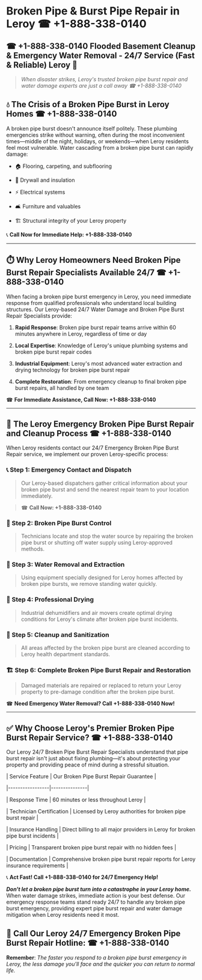 # Broken Pipe & Burst Pipe Repair in Leroy ☎ +1-888-338-0140  
## ☎ +1-888-338-0140 Flooded Basement Cleanup & Emergency Water Removal - 24/7 Service (Fast & Reliable) Leroy 🚨  

> *When disaster strikes, Leroy's trusted broken pipe burst repair and water damage experts are just a call away ☎ +1-888-338-0140*  

## 💧 The Crisis of a Broken Pipe Burst in Leroy Homes ☎ +1-888-338-0140  

A broken pipe burst doesn't announce itself politely. These plumbing emergencies strike without warning, often during the most inconvenient times—middle of the night, holidays, or weekends—when Leroy residents feel most vulnerable. Water cascading from a broken pipe burst can rapidly damage:  

* 🏠 Flooring, carpeting, and subflooring  
* 🧱 Drywall and insulation  
* ⚡ Electrical systems  
* 🛋️ Furniture and valuables  
* 🏗️ Structural integrity of your Leroy property  

📞 **Call Now for Immediate Help: +1-888-338-0140**  

---  

## ⏱️ Why Leroy Homeowners Need Broken Pipe Burst Repair Specialists Available 24/7 ☎ +1-888-338-0140  

When facing a broken pipe burst emergency in Leroy, you need immediate response from qualified professionals who understand local building structures. Our Leroy-based 24/7 Water Damage and Broken Pipe Burst Repair Specialists provide:  

1. **Rapid Response**: Broken pipe burst repair teams arrive within 60 minutes anywhere in Leroy, regardless of time or day  
2. **Local Expertise**: Knowledge of Leroy's unique plumbing systems and broken pipe burst repair codes  
3. **Industrial Equipment**: Leroy's most advanced water extraction and drying technology for broken pipe burst repair  
4. **Complete Restoration**: From emergency cleanup to final broken pipe burst repairs, all handled by one team  

☎ **For Immediate Assistance, Call Now: +1-888-338-0140**  

---  

## 🔧 The Leroy Emergency Broken Pipe Burst Repair and Cleanup Process ☎ +1-888-338-0140  

When Leroy residents contact our 24/7 Emergency Broken Pipe Burst Repair service, we implement our proven Leroy-specific process:  

### 📞 Step 1: Emergency Contact and Dispatch  
> Our Leroy-based dispatchers gather critical information about your broken pipe burst and send the nearest repair team to your location immediately.  
> ☎ **Call Now: +1-888-338-0140**  

### 🚿 Step 2: Broken Pipe Burst Control  
> Technicians locate and stop the water source by repairing the broken pipe burst or shutting off water supply using Leroy-approved methods.  

### 🌊 Step 3: Water Removal and Extraction  
> Using equipment specially designed for Leroy homes affected by broken pipe bursts, we remove standing water quickly.  

### 💨 Step 4: Professional Drying  
> Industrial dehumidifiers and air movers create optimal drying conditions for Leroy's climate after broken pipe burst incidents.  

### 🧼 Step 5: Cleanup and Sanitization  
> All areas affected by the broken pipe burst are cleaned according to Leroy health department standards.  

### 🏗️ Step 6: Complete Broken Pipe Burst Repair and Restoration  
> Damaged materials are repaired or replaced to return your Leroy property to pre-damage condition after the broken pipe burst.  

☎ **Need Emergency Water Removal? Call +1-888-338-0140 Now!**  

---  

## ✅ Why Choose Leroy's Premier Broken Pipe Burst Repair Service? ☎ +1-888-338-0140  

Our Leroy 24/7 Broken Pipe Burst Repair Specialists understand that pipe burst repair isn't just about fixing plumbing—it's about protecting your property and providing peace of mind during a stressful situation.  

| Service Feature | Our Broken Pipe Burst Repair Guarantee |  
|-----------------|---------------|  
| Response Time | 60 minutes or less throughout Leroy |  
| Technician Certification | Licensed by Leroy authorities for broken pipe burst repair |  
| Insurance Handling | Direct billing to all major providers in Leroy for broken pipe burst incidents |  
| Pricing | Transparent broken pipe burst repair with no hidden fees |  
| Documentation | Comprehensive broken pipe burst repair reports for Leroy insurance requirements |  

📞 **Act Fast! Call +1-888-338-0140 for 24/7 Emergency Help!**  

***Don't let a broken pipe burst turn into a catastrophe in your Leroy home.*** When water damage strikes, immediate action is your best defense. Our emergency response teams stand ready 24/7 to handle any broken pipe burst emergency, providing expert pipe burst repair and water damage mitigation when Leroy residents need it most.  

## 📱 Call Our Leroy 24/7 Emergency Broken Pipe Burst Repair Hotline: ☎ +1-888-338-0140  

**Remember**: *The faster you respond to a broken pipe burst emergency in Leroy, the less damage you'll face and the quicker you can return to normal life.*